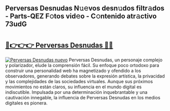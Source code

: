 ## Perversas Desnudas N𝚞𝚎vos desn𝚞dos filtr𝚊dos - Parts-QEZ F𝚘tos vid𝚎o - C𝚘ntenido atr𝚊ctivo 73udG

# <h2><a href="http://mb53yp.tromn.icu/?c=Perversas+Desnudas">🔗👉👉👉 Perversas Desnudas 🔗🔗</a></h2>

[![Perversas Desnudas nuevo](https://i.imgur.com/pEAQMta.gif)](http://mb53yp.tromn.icu/?c=Perversas+Desnudas)
Perversas Desnudas, un personaje complejo y polarizador, elude la comprensión fácil. Su enfoque poco ortodoxo para construir una personalidad web ha magnetizado y ofendido a los observadores, generando debates sobre la expresión artística, la privacidad y las complejidades de las sociedades virtuales. Aunque sus próximos movimientos no están claros, su influencia en el mundo digital es indiscutible. Impulsada por una determinación inquebrantable y una cautivación innegable, la influencia de Perversas Desnudas en los medios digitales es pionera.
